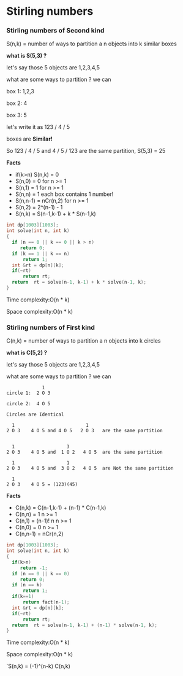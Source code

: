 # Stirling numbers

### Stirling numbers of Second kind

S(n,k) = number of ways to partition a n objects into k similar boxes

**what is S(5,3) ?**

let's say those 5 objects are 1,2,3,4,5

what are some ways to partition ? we can

box 1: 1,2,3

box 2: 4

box 3: 5

let's write it as 123 / 4 / 5

boxes are **Similar!**

So 123 / 4 / 5 and 4 / 5 / 123 are the same partition, S(5,3) = 25

**Facts**

- if(k>n) S(n,k) = 0
- S(n,0) = 0 for n >= 1
- S(n,1) = 1 for n >= 1
- S(n,n) = 1    each box contains 1 number!
- S(n,n-1) = nCr(n,2) for n >= 1
- S(n,2) = 2^(n-1) - 1
- S(n,k) = S(n-1,k-1) + k * S(n-1,k)

```cpp
int dp[1003][1003];
int solve(int n, int k) 
{ 
  if (n == 0 || k == 0 || k > n) 
     return 0; 
  if (k == 1 || k == n) 
      return 1; 
  int &rt = dp[n][k];
  if(~rt)
      return rt;
  return  rt = solve(n-1, k-1) + k * solve(n-1, k); 
} 
```

Time complexity:O(n * k)

Space complexity:O(n * k)

### Stirling numbers of First kind

C(n,k) = number of ways to partition a n objects into k circles

**what is C(5,2) ?**

let's say those 5 objects are 1,2,3,4,5

what are some ways to partition ? we can
```
             1  
circle 1:  2 O 3

circle 2:  4 O 5

Circles are Identical

  1                          1
2 O 3    4 O 5 and 4 O 5   2 O 3   are the same partition


  1                   3
2 O 3    4 O 5 and  1 O 2   4 O 5  are the same partition

  1                   1
2 O 3    4 O 5 and  3 O 2   4 O 5  are Not the same partition

  1             
2 O 3    4 O 5 = (123)(45)

```

**Facts**

- C(n,k) = C(n-1,k-1) + (n-1) * C(n-1,k)
- C(n,n) = 1  n >= 1
- C(n,1) = (n-1)! n n >= 1
- C(n,0) = 0  n >= 1
- C(n,n-1) = nCr(n,2)

```cpp
int dp[1003][1003];
int solve(int n, int k) 
{ 
  if(k>n)
     return -1;
  if (n == 0 || k == 0) 
     return 0; 
  if (n == k) 
      return 1; 
  if(k==1)
      return fact(n-1);
  int &rt = dp[n][k];
  if(~rt)
      return rt;
  return  rt = solve(n-1, k-1) + (n-1) * solve(n-1, k); 
} 
```

Time complexity:O(n * k)

Space complexity:O(n * k)

`S(n,k) = (-1)^(n-k) C(n,k)
